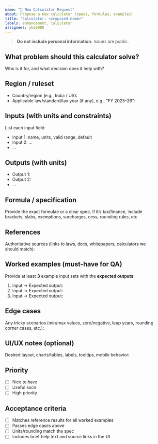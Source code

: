 ```yaml
---
name: "🧮 New Calculator Request"
about: Propose a new calculator (specs, formulas, examples)
title: "Calculator: <proposed name>"
labels: enhancement, calculator
assignees: yks0000
---
```


> **Do not include personal information.** Issues are public.

## What problem should this calculator solve?
Who is it for, and what decision does it help with?

## Region / ruleset
- Country/region (e.g., India / US):
- Applicable law/standard/tax year (if any), e.g., "FY 2025–26":

## Inputs (with units and constraints)
List each input field:
- Input 1: name, units, valid range, default
- Input 2: …
- …

## Outputs (with units)
- Output 1:
- Output 2:
- …

## Formula / specification
Provide the exact formulae or a clear spec. If it’s tax/finance, include brackets, slabs, exemptions, surcharges, cess, rounding rules, etc.

## References
Authoritative sources (links to laws, docs, whitepapers, calculators we should match):

## Worked examples (must-have for QA)
Provide at least **3** example input sets with the **expected outputs**:
1) Input → Expected output:
2) Input → Expected output:
3) Input → Expected output:

## Edge cases
Any tricky scenarios (min/max values, zero/negative, leap years, rounding corner cases, etc.):

## UI/UX notes (optional)
Desired layout, charts/tables, labels, tooltips, mobile behavior:

## Priority
- [ ] Nice to have
- [ ] Useful soon
- [ ] High priority

## Acceptance criteria
- [ ] Matches reference results for all worked examples
- [ ] Passes edge cases above
- [ ] Units/rounding match the spec
- [ ] Includes brief help text and source links in the UI
